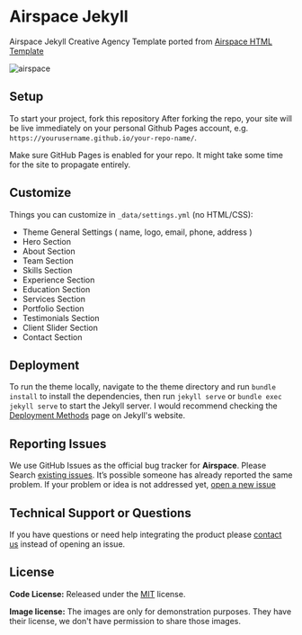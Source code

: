 # Airspace Jekyll

Airspace Jekyll Creative Agency Template ported from [Airspace HTML Template](https://themefisher.com/products/airspace/)

![airspace](https://demo.themefisher.com/thumbnails/airspace.png)

## Setup

To start your project, fork this repository
After forking the repo, your site will be live immediately on your personal Github Pages account, e.g. `https://yourusername.github.io/your-repo-name/`.

Make sure GitHub Pages is enabled for your repo. It might take some time for the site to propagate entirely.

## Customize

Things you can customize in `_data/settings.yml` (no HTML/CSS):

- Theme General Settings ( name, logo, email, phone, address )
- Hero Section
- About Section
- Team Section
- Skills Section
- Experience Section
- Education Section
- Services Section
- Portfolio Section
- Testimonials Section
- Client Slider Section
- Contact Section

## Deployment

To run the theme locally, navigate to the theme directory and run `bundle install` to install the dependencies, then run `jekyll serve` or `bundle exec jekyll serve` to start the Jekyll server.
I would recommend checking the [Deployment Methods](https://jekyllrb.com/docs/deployment-methods/) page on Jekyll's website.

## Reporting Issues

We use GitHub Issues as the official bug tracker for **Airspace**. Please Search [existing issues](https://github.com/themefisher/airspace-jekyll/issues). It’s possible someone has already reported the same problem.
If your problem or idea is not addressed yet, [open a new issue](https://github.com/themefisher/airspace-jekyll/issues/new)

## Technical Support or Questions

If you have questions or need help integrating the product please [contact us](mailto:themefisher@gmail.com) instead of opening an issue.

<!-- licence -->
## License
<!-- 
Copyright (c) 2016 - Present, Designed & Developed by [Themefisher](https://themefisher.com) 
-->

**Code License:** Released under the [MIT](https://github.com/themefisher/airspace-jekyll/blob/main/LICENSE) license.

**Image license:** The images are only for demonstration purposes. They have their license, we don't have permission to share those images.
